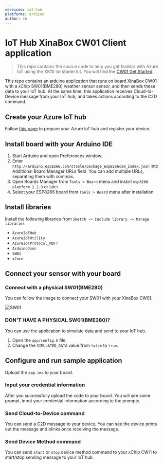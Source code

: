 ```yaml
---
services: iot-hub
platforms: arduino
author: bb
---
```


# IoT Hub XinaBox CW01 Client application 

> This repo contains the source code to help you get familiar with Azure IoT using the XK10 Iot starter kit. You will find the [CW01 Get Started](https://docs.microsoft.com/en-us/azure/iot-hub/iot-hub-arduino-xinabox-cw01-get-started).

This repo contains an arduino application that runs on board XinaBox CW01 with a xChip SW01(BME280) weather sensor sensor, and then sends these data to your IoT hub. At the same time, this application receives Cloud-to-Device message from your IoT hub, and takes actions according to the C2D command. 

## Create your Azure IoT hub
Follow [this page](https://docs.microsoft.com/en-us/azure/iot-hub/iot-hub-arduino-xinabox-cw01-get-started) to prepare your Azure IoT hub and register your device.

## Install board with your Arduino IDE
1. Start Arduino and open Preferences window.
2. Enter `http://arduino.esp8266.com/stable/package_esp8266com_index.json` into Additional Board Manager URLs field. You can add multiple URLs, separating them with commas.
3. Open Boards Manager from `Tools > Board` menu and install `esp8266 platform 2.2.0` or later
4. Select your ESP8266 board from `Tools > Board` menu after installation

## Install libraries
Install the following libraries from `Sketch -> Include library -> Manage libraries`

* `AzureIoTHub`
* `AzureIoTUtility`
* `AzureIoTProtocol_MQTT`
* `ArduinoJson`
* `SW01`
* `xCore`

## Connect your sensor with your board
### Connect with a physical SW01(BME280)
You can follow the image to connect your SW01 with your XinaBox CW01.

![SW01](https://docs.microsoft.com/en-us/azure/iot-hub/media/iot-hub-xinabox-cw01-wifi-xchip-arduino-get-started/cw01+sw01.png)

### DON'T HAVE A PHYSICAL SW01(BME280)?
You can use the application to simulate data and send to your IoT hub.
1. Open the `app/config.h` file.
2. Change the `SIMULATED_DATA` value from `false` to `true`.

## Configure and run sample application
Upload the `app.ino` to your board.

### Input your credential information
After you successfully upload the code to your board. You will see some prompt, input your credential information according to the prompts.

### Send Cloud-to-Device command
You can send a C2D message to your device. You can see the device prints out the message and blinks once receiving the message.

### Send Device Method command
You can send `start` or `stop` device method command to your xChip CW)1 to start/stop sending message to your IoT hub.
